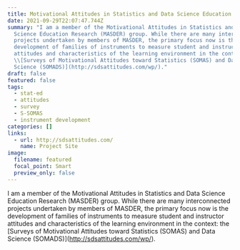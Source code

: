 ```yaml
---
title: Motivational Attitudes in Statistics and Data Science Education Research
date: 2021-09-29T22:07:47.744Z
summary: "I am a member of the Motivational Attitudes in Statistics and Data
  Science Education Research (MASDER) group. While there are many interconnected
  projects undertaken by members of MASDER, the primary focus now is the
  development of families of instruments to measure student and instructor
  attitudes and characteristics of the learning environment in the context: the
  \\[Surveys of Motivational Attitudes toward Statistics (SOMAS) and Data
  Science (SOMADS)](http://sdsattitudes.com/wp/)."
draft: false
featured: false
tags:
  - stat-ed
  - attitudes
  - survey
  - S-SOMAS
  - instrument development
categories: []
links:
  - url: http://sdsattitudes.com/
    name: Project Site
image:
  filename: featured
  focal_point: Smart
  preview_only: false
---
```

I am a member of the Motivational Attitudes in Statistics and Data Science Education Research (MASDER) group. While there are many interconnected projects undertaken by members of MASDER, the primary focus now is the development of families of instruments to measure student and instructor attitudes and characteristics of the learning environment in the context: the \[Surveys of Motivational Attitudes toward Statistics (SOMAS) and Data Science (SOMADS)](http://sdsattitudes.com/wp/).